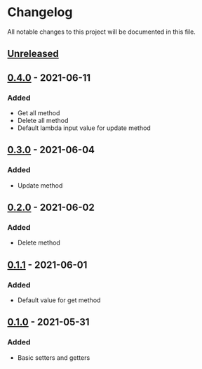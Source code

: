 # Changelog

All notable changes to this project will be documented in this file.

## [Unreleased]

## [0.4.0] - 2021-06-11

### Added

- Get all method
- Delete all method
- Default lambda input value for update method

## [0.3.0] - 2021-06-04

### Added

- Update method

## [0.2.0] - 2021-06-02

### Added

- Delete method

## [0.1.1] - 2021-06-01

### Added

- Default value for get method

## [0.1.0] - 2021-05-31

### Added

- Basic setters and getters

[unreleased]: https://github.com/danielefongo/attributes/compare/v0.4.0...HEAD
[0.4.0]: https://github.com/danielefongo/attributes/compare/v0.3.0...v0.4.0
[0.3.0]: https://github.com/danielefongo/attributes/compare/v0.2.0...v0.3.0
[0.2.0]: https://github.com/danielefongo/attributes/compare/v0.1.1...v0.2.0
[0.1.1]: https://github.com/danielefongo/attributes/compare/v0.1.0...v0.1.1
[0.1.0]: https://github.com/danielefongo/attributes/releases/tag/v0.1.0
